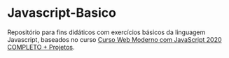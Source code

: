 # Javascript-Basico
Repositório para fins didáticos com exercícios básicos da linguagem Javascript, baseados no curso 
[Curso Web Moderno com JavaScript 2020 COMPLETO + Projetos](https://www.udemy.com/course/curso-web/). 
